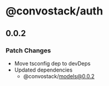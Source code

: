 # @convostack/auth

## 0.0.2

### Patch Changes

- Move tsconfig dep to devDeps
- Updated dependencies
  - @convostack/models@0.0.2

